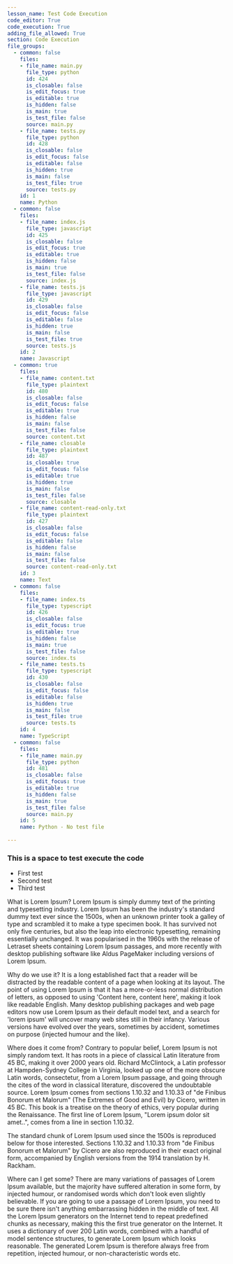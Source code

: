 ```yaml
---
lesson_name: Test Code Execution
code_editor: True
code_execution: True
adding_file_allowed: True
section: Code Execution
file_groups:
  - common: false
    files:
    - file_name: main.py
      file_type: python
      id: 424
      is_closable: false
      is_edit_focus: true
      is_editable: true
      is_hidden: false
      is_main: true
      is_test_file: false
      source: main.py
    - file_name: tests.py
      file_type: python
      id: 428
      is_closable: false
      is_edit_focus: false
      is_editable: false
      is_hidden: true
      is_main: false
      is_test_file: true
      source: tests.py
    id: 1
    name: Python
  - common: false
    files:
    - file_name: index.js
      file_type: javascript
      id: 425
      is_closable: false
      is_edit_focus: true
      is_editable: true
      is_hidden: false
      is_main: true
      is_test_file: false
      source: index.js
    - file_name: tests.js
      file_type: javascript
      id: 429
      is_closable: false
      is_edit_focus: false
      is_editable: false
      is_hidden: true
      is_main: false
      is_test_file: true
      source: tests.js
    id: 2
    name: Javascript
  - common: true
    files:
    - file_name: content.txt
      file_type: plaintext
      id: 480
      is_closable: false
      is_edit_focus: false
      is_editable: true
      is_hidden: false
      is_main: false
      is_test_file: false
      source: content.txt
    - file_name: closable
      file_type: plaintext
      id: 487
      is_closable: true
      is_edit_focus: false
      is_editable: true
      is_hidden: true
      is_main: false
      is_test_file: false
      source: closable
    - file_name: content-read-only.txt
      file_type: plaintext
      id: 427
      is_closable: false
      is_edit_focus: false
      is_editable: false
      is_hidden: false
      is_main: false
      is_test_file: false
      source: content-read-only.txt
    id: 3
    name: Text
  - common: false
    files:
    - file_name: index.ts
      file_type: typescript
      id: 426
      is_closable: false
      is_edit_focus: true
      is_editable: true
      is_hidden: false
      is_main: true
      is_test_file: false
      source: index.ts
    - file_name: tests.ts
      file_type: typescript
      id: 430
      is_closable: false
      is_edit_focus: false
      is_editable: false
      is_hidden: true
      is_main: false
      is_test_file: true
      source: tests.ts
    id: 4
    name: TypeScript
  - common: false
    files:
    - file_name: main.py
      file_type: python
      id: 481
      is_closable: false
      is_edit_focus: true
      is_editable: true
      is_hidden: false
      is_main: true
      is_test_file: false
      source: main.py
    id: 5
    name: Python - No test file
  
---
```

### This is a space to test execute the code

<ul>
<li id="test-1">First test</li>
<li id="test-2">Second test</li>
<li id="test-3">Third test</li>
</ul>

What is Lorem Ipsum?
Lorem Ipsum is simply dummy text of the printing and typesetting industry. Lorem Ipsum has been the industry's standard dummy text ever since the 1500s, when an unknown printer took a galley of type and scrambled it to make a type specimen book. It has survived not only five centuries, but also the leap into electronic typesetting, remaining essentially unchanged. It was popularised in the 1960s with the release of Letraset sheets containing Lorem Ipsum passages, and more recently with desktop publishing software like Aldus PageMaker including versions of Lorem Ipsum.

Why do we use it?
It is a long established fact that a reader will be distracted by the readable content of a page when looking at its layout. The point of using Lorem Ipsum is that it has a more-or-less normal distribution of letters, as opposed to using 'Content here, content here', making it look like readable English. Many desktop publishing packages and web page editors now use Lorem Ipsum as their default model text, and a search for 'lorem ipsum' will uncover many web sites still in their infancy. Various versions have evolved over the years, sometimes by accident, sometimes on purpose (injected humour and the like).


Where does it come from?
Contrary to popular belief, Lorem Ipsum is not simply random text. It has roots in a piece of classical Latin literature from 45 BC, making it over 2000 years old. Richard McClintock, a Latin professor at Hampden-Sydney College in Virginia, looked up one of the more obscure Latin words, consectetur, from a Lorem Ipsum passage, and going through the cites of the word in classical literature, discovered the undoubtable source. Lorem Ipsum comes from sections 1.10.32 and 1.10.33 of "de Finibus Bonorum et Malorum" (The Extremes of Good and Evil) by Cicero, written in 45 BC. This book is a treatise on the theory of ethics, very popular during the Renaissance. The first line of Lorem Ipsum, "Lorem ipsum dolor sit amet..", comes from a line in section 1.10.32.

The standard chunk of Lorem Ipsum used since the 1500s is reproduced below for those interested. Sections 1.10.32 and 1.10.33 from "de Finibus Bonorum et Malorum" by Cicero are also reproduced in their exact original form, accompanied by English versions from the 1914 translation by H. Rackham.

Where can I get some?
There are many variations of passages of Lorem Ipsum available, but the majority have suffered alteration in some form, by injected humour, or randomised words which don't look even slightly believable. If you are going to use a passage of Lorem Ipsum, you need to be sure there isn't anything embarrassing hidden in the middle of text. All the Lorem Ipsum generators on the Internet tend to repeat predefined chunks as necessary, making this the first true generator on the Internet. It uses a dictionary of over 200 Latin words, combined with a handful of model sentence structures, to generate Lorem Ipsum which looks reasonable. The generated Lorem Ipsum is therefore always free from repetition, injected humour, or non-characteristic words etc.